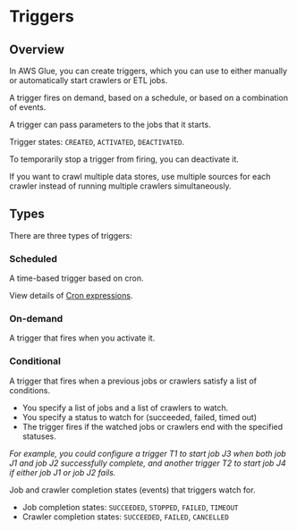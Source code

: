# Triggers

## Overview

In AWS Glue, you can create triggers, which you can use to either manually or automatically start crawlers or ETL jobs.

A trigger fires on demand, based on a schedule, or based on a combination of events.

A trigger can pass parameters to the jobs that it starts. 

Trigger states: `CREATED`, `ACTIVATED`, `DEACTIVATED`.

To temporarily stop a trigger from firing, you can deactivate it.

If you want to crawl multiple data stores, use multiple sources for each crawler instead of running multiple crawlers simultaneously.

## Types

There are three types of triggers:

### Scheduled
A time-based trigger based on cron.

View details of [Cron expressions](https://docs.aws.amazon.com/glue/latest/dg/monitor-data-warehouse-schedule.html#CronExpressions).

### On-demand
A trigger that fires when you activate it.

### Conditional
A trigger that fires when a previous jobs or crawlers satisfy a list of conditions.

- You specify a list of jobs and a list of crawlers to watch.
- You specify a status to watch for (succeeded, failed, timed out)
- The trigger fires if the watched jobs or crawlers end with the specified statuses.

*For example, you could configure a trigger T1 to start job J3 when both job J1 and job J2 successfully complete, and another trigger T2 to start job J4 if either job J1 or job J2 fails.*

Job and crawler completion states (events) that triggers watch for.
- Job completion states: `SUCCEEDED`, `STOPPED`, `FAILED`, `TIMEOUT`
- Crawler completion states: `SUCCEEDED`, `FAILED`, `CANCELLED`